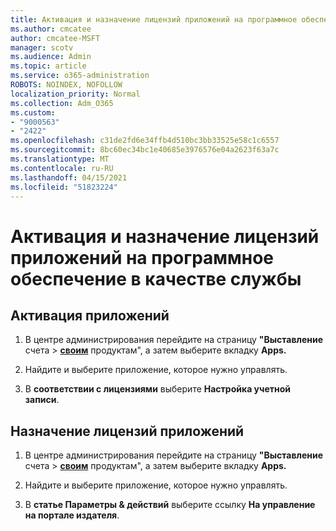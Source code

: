 ```yaml
---
title: Активация и назначение лицензий приложений на программное обеспечение в качестве службы
ms.author: cmcatee
author: cmcatee-MSFT
manager: scotv
ms.audience: Admin
ms.topic: article
ms.service: o365-administration
ROBOTS: NOINDEX, NOFOLLOW
localization_priority: Normal
ms.collection: Adm_O365
ms.custom:
- "9000563"
- "2422"
ms.openlocfilehash: c31de2fd6e34ffb4d510bc3bb33525e58c1c6557
ms.sourcegitcommit: 8bc60ec34bc1e40685e3976576e04a2623f63a7c
ms.translationtype: MT
ms.contentlocale: ru-RU
ms.lasthandoff: 04/15/2021
ms.locfileid: "51823224"
---
```

# <a name="activate-and-assign-software-as-a-service-app-licenses"></a>Активация и назначение лицензий приложений на программное обеспечение в качестве службы 

## <a name="to-activate-apps"></a>Активация приложений

1. В центре администрирования перейдите на страницу **"Выставление** счета  >  **[своим](https://go.microsoft.com/fwlink/p/?linkid=842054)** продуктам", а затем выберите вкладку **Apps.**

2. Найдите и выберите приложение, которое нужно управлять.

3. В **соответствии с лицензиями** выберите **Настройка учетной записи**.  

## <a name="to-assign-app-licenses"></a>Назначение лицензий приложений

1. В центре администрирования перейдите на страницу **"Выставление** счета  >  **[своим](https://go.microsoft.com/fwlink/p/?linkid=842054)** продуктам", а затем выберите вкладку **Apps.**

2. Найдите и выберите приложение, которое нужно управлять.  

3. В **статье Параметры & действий** выберите ссылку **На управление на портале издателя**.